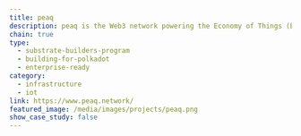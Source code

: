 ```yaml
---
title: peaq
description: peaq is the Web3 network powering the Economy of Things (EoT). peaq provides everything you need to build people-powered applications for vehicles, robots, and devices on a people-powered blockchain.
chain: true
type:
  - substrate-builders-program
  - building-for-polkadot
  - enterprise-ready
category:
  - infrastructure
  - iot
link: https://www.peaq.network/
featured_image: /media/images/projects/peaq.png
show_case_study: false
---
```

